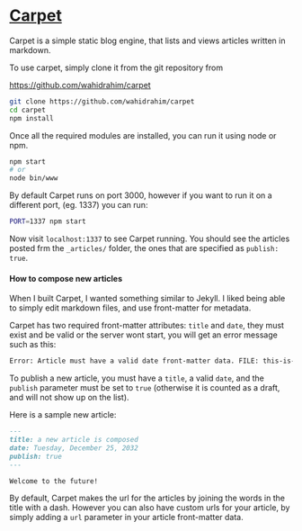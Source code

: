 [Carpet](https://rocky-waters-20836.herokuapp.com/)
===

Carpet is a simple static blog engine, that lists and views articles written in markdown.

To use carpet, simply clone it from the git repository from

https://github.com/wahidrahim/carpet

```bash
git clone https://github.com/wahidrahim/carpet
cd carpet
npm install
```

Once all the required modules are installed, you can run it using node or npm.

```bash
npm start
# or
node bin/www
```

By default Carpet runs on port 3000, however if you want to run it on a different port,
(eg. 1337) you can run:

```bash
PORT=1337 npm start
```

Now visit `localhost:1337` to see Carpet running. You should see the articles posted
frm the `_articles/` folder, the ones that are specified as `publish: true`.

#### How to compose new articles

When I built Carpet, I wanted something similar to Jekyll. I liked being able to simply
edit markdown files, and use front-matter for metadata.

Carpet has two required front-matter attributes: `title` and `date`, they must exist and be
valid or the server wont start, you will get an error message such as this:

```bash
Error: Article must have a valid date front-matter data. FILE: this-is-a-draft.md
```

To publish a new article, you must have a `title`, a valid `date`, and the `publish` parameter
must be set to `true` (otherwise it is counted as a draft, and will not show up on the list).

Here is a sample new article:

```markdown
---
title: a new article is composed
date: Tuesday, December 25, 2032
publish: true
---

Welcome to the future!
```
By default, Carpet makes the url for the articles by joining the words in the title with a dash.
However you can also have custom urls for your article,
by simply adding a `url` parameter in your article front-matter data.
